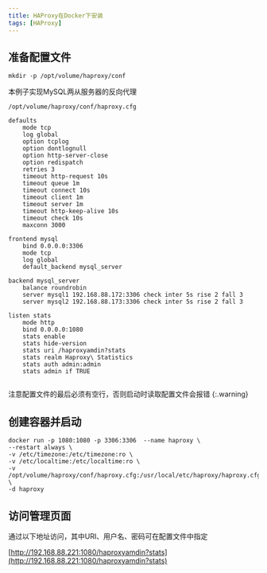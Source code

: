 ```yaml
---
title: HAProxy在Docker下安装
tags: [HAProxy]
---
```


## 准备配置文件

```shell
mkdir -p /opt/volume/haproxy/conf
```

本例子实现MySQL两从服务器的反向代理

`/opt/volume/haproxy/conf/haproxy.cfg`
```
defaults
    mode tcp
    log global
    option tcplog
    option dontlognull
    option http-server-close
    option redispatch
    retries 3
    timeout http-request 10s
    timeout queue 1m
    timeout connect 10s
    timeout client 1m
    timeout server 1m
    timeout http-keep-alive 10s
    timeout check 10s
    maxconn 3000
    
frontend mysql
    bind 0.0.0.0:3306
    mode tcp
    log global
    default_backend mysql_server
    
backend mysql_server
    balance roundrobin
    server mysql1 192.168.88.172:3306 check inter 5s rise 2 fall 3
    server mysql2 192.168.88.173:3306 check inter 5s rise 2 fall 3
    
listen stats
    mode http
    bind 0.0.0.0:1080
    stats enable
    stats hide-version
    stats uri /haproxyamdin?stats
    stats realm Haproxy\ Statistics
    stats auth admin:admin
    stats admin if TRUE
    
```

注意配置文件的最后必须有空行，否则启动时读取配置文件会报错
{:.warning}

## 创建容器并启动

```shell
docker run -p 1080:1080 -p 3306:3306  --name haproxy \
--restart always \
-v /etc/timezone:/etc/timezone:ro \
-v /etc/localtime:/etc/localtime:ro \
-v /opt/volume/haproxy/conf/haproxy.cfg:/usr/local/etc/haproxy/haproxy.cfg \
-d haproxy
```

## 访问管理页面

通过以下地址访问，其中URI、用户名、密码可在配置文件中指定

[http://192.168.88.221:1080/haproxyamdin?stats](http://192.168.88.221:1080/haproxyamdin?stats)